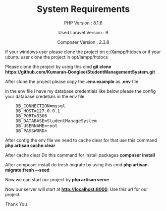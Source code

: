 <h1 align="center">
    System Requirements
</h1>
<p align="center">
    PHP Version : 8.1.6
</p>
<p align="center">
    Used Laravel Version : 9
</p>
<p align="center">
    Composer Version : 2.3.8
</p>
<p>
    If your windows user please clone the project on c:/Xampp/htdocs or if your ubuntu user clone the project in opt/lampp/htdocs
</p>

<p>
    Please clone the project by using this cmd <strong>git clone https://github.com/Kumaran-Donglee/StudentManagementSystem.git</strong>
</p>

<p>
    After clone the project please copy the <strong>.env.example</strong> as <strong>.env</strong> file
</p>

<p>
    In the env file i have my database credentials like below please the config your database credetials in the env file
</p>

<pre>
    DB_CONNECTION=mysql
    DB_HOST=127.0.0.1
    DB_PORT=3306
    DB_DATABASE=StudentManageSystem
    DB_USERNAME=root
    DB_PASSWORD=
</pre>

<p>After config the env file we need to cache clear for that use this command <strong>php artisan cache:clear</strong></p>

<p>After cache clear Do this command for install packages <strong>composer install</strong></p>

<p>After composer install do fresh migrate by using this cmd <strong>php artisan migrate:fresh --seed</strong></p>

<p>Now we can start our project by <strong>php artisan serve</strong></p>

<p>Now our server will start at <a href="http://localhost:8000" target="_blank"><strong>http://localhost:8000</strong></a>. Use this url for our project.</p>

<p>Thank You</p>
